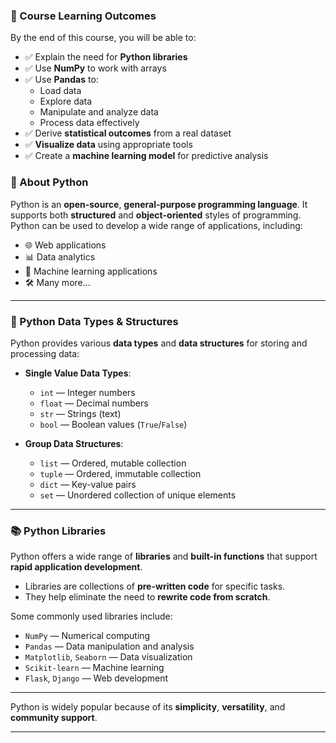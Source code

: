 ### 🎯 Course Learning Outcomes

By the end of this course, you will be able to:

- ✅ Explain the need for **Python libraries**
- ✅ Use **NumPy** to work with arrays
- ✅ Use **Pandas** to:
  - Load data  
  - Explore data  
  - Manipulate and analyze data  
  - Process data effectively  
- ✅ Derive **statistical outcomes** from a real dataset
- ✅ **Visualize data** using appropriate tools
- ✅ Create a **machine learning model** for predictive analysis

### 🐍 About Python

Python is an **open-source**, **general-purpose programming language**. It supports both **structured** and **object-oriented** styles of programming. Python can be used to develop a wide range of applications, including:

- 🌐 Web applications  
- 📊 Data analytics  
- 🤖 Machine learning applications  
- 🛠️ Many more...

---

### 🧮 Python Data Types & Structures

Python provides various **data types** and **data structures** for storing and processing data:

- **Single Value Data Types**:
  - `int` — Integer numbers
  - `float` — Decimal numbers
  - `str` — Strings (text)
  - `bool` — Boolean values (`True`/`False`)

- **Group Data Structures**:
  - `list` — Ordered, mutable collection
  - `tuple` — Ordered, immutable collection
  - `dict` — Key-value pairs
  - `set` — Unordered collection of unique elements

---

### 📚 Python Libraries

Python offers a wide range of **libraries** and **built-in functions** that support **rapid application development**.

- Libraries are collections of **pre-written code** for specific tasks.
- They help eliminate the need to **rewrite code from scratch**.

Some commonly used libraries include:

- `NumPy` — Numerical computing
- `Pandas` — Data manipulation and analysis
- `Matplotlib`, `Seaborn` — Data visualization
- `Scikit-learn` — Machine learning
- `Flask`, `Django` — Web development

---

Python is widely popular because of its **simplicity**, **versatility**, and **community support**.

---

